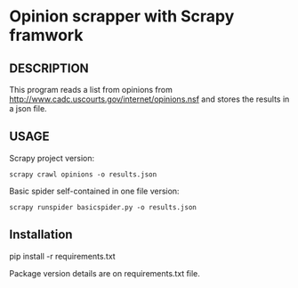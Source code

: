 Opinion scrapper with Scrapy framwork
===================

## DESCRIPTION ##

This program reads a list from opinions from http://www.cadc.uscourts.gov/internet/opinions.nsf and stores the results in a json file.

## USAGE ##

Scrapy project version:

```
scrapy crawl opinions -o results.json
```


Basic spider self-contained in one file version:

```
scrapy runspider basicspider.py -o results.json
```


## Installation

   pip install -r requirements.txt

Package version details are on requirements.txt file.



